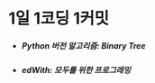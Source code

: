 # 1일 1코딩 1커밋
<ul>
  <li>
    <h5>
    Python 버전 알고리즘: Binary Tree
    </h5>  
  </li>
    <li>
    <h5>
    edWith: 모두를 위한 프로그래밍 
    </h5>  
  </li>
</ul>
